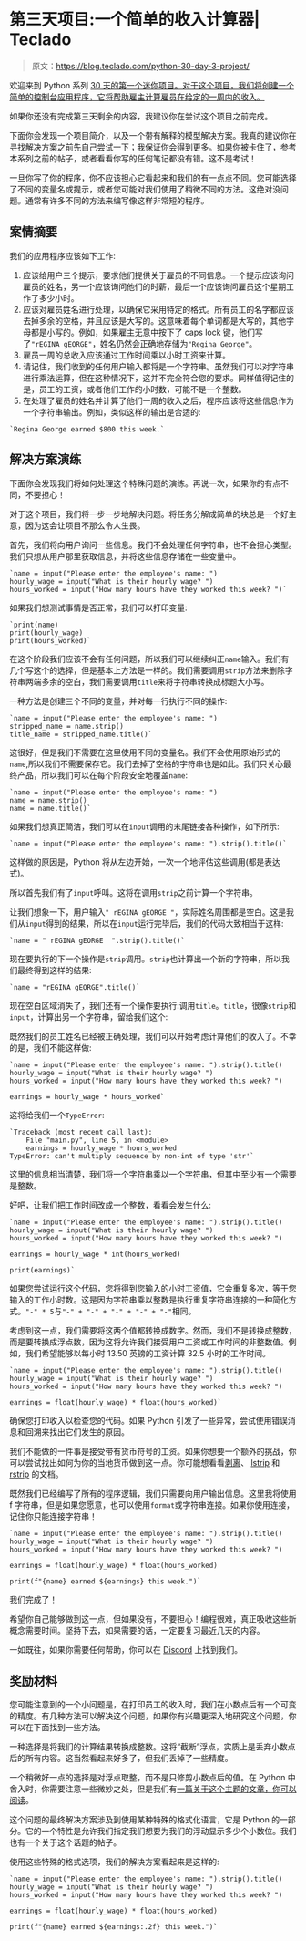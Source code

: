 # 第三天项目:一个简单的收入计算器| Teclado

> 原文：<https://blog.teclado.com/python-30-day-3-project/>

欢迎来到 Python 系列 [30 天的第一个迷你项目。对于这个项目，我们将创建一个简单的控制台应用程序，它将帮助雇主计算雇员在给定的一周内的收入。](https://blog.teclado.com/30-days-of-python/)

如果你还没有完成第三天剩余的内容，我建议你在尝试这个项目之前完成。

下面你会发现一个项目简介，以及一个带有解释的模型解决方案。我真的建议你在寻找解决方案之前先自己尝试一下；我保证你会得到更多。如果你被卡住了，参考本系列之前的帖子，或者看看你写的任何笔记都没有错。这不是考试！

一旦你写了你的程序，你不应该担心它看起来和我们的有一点点不同。您可能选择了不同的变量名或提示，或者您可能对我们使用了稍微不同的方法。这绝对没问题。通常有许多不同的方法来编写像这样非常短的程序。

## 案情摘要

我们的应用程序应该如下工作:

1.  应该给用户三个提示，要求他们提供关于雇员的不同信息。一个提示应该询问雇员的姓名，另一个应该询问他们的时薪，最后一个应该询问雇员这个星期工作了多少小时。
2.  应该对雇员姓名进行处理，以确保它采用特定的格式。所有员工的名字都应该去掉多余的空格，并且应该是大写的。这意味着每个单词都是大写的，其他字母都是小写的。例如，如果雇主无意中按下了 caps lock 键，他们写了`"rEGINA gEORGE"`，姓名仍然会正确地存储为`"Regina George"`。
3.  雇员一周的总收入应该通过工作时间乘以小时工资来计算。
4.  请记住，我们收到的任何用户输入都将是一个字符串。虽然我们可以对字符串进行乘法运算，但在这种情况下，这并不完全符合您的要求。同样值得记住的是，员工的工资，或者他们工作的小时数，可能不是一个整数。
5.  在处理了雇员的姓名并计算了他们一周的收入之后，程序应该将这些信息作为一个字符串输出。例如，类似这样的输出是合适的:

```
`Regina George earned $800 this week.` 
```

## 解决方案演练

下面你会发现我们将如何处理这个特殊问题的演练。再说一次，如果你的有点不同，不要担心！

对于这个项目，我们将一步一步地解决问题。将任务分解成简单的块总是一个好主意，因为这会让项目不那么令人生畏。

首先，我们将向用户询问一些信息。我们不会处理任何字符串，也不会担心类型。我们只想从用户那里获取信息，并将这些信息存储在一些变量中。

```
`name = input("Please enter the employee's name: ")
hourly_wage = input("What is their hourly wage? ")
hours_worked = input("How many hours have they worked this week? ")` 
```

如果我们想测试事情是否正常，我们可以打印变量:

```
`print(name)
print(hourly_wage)
print(hours_worked)` 
```

在这个阶段我们应该不会有任何问题，所以我们可以继续纠正`name`输入。我们有几个写这个的选择，但是基本上方法是一样的。我们需要调用`strip`方法来删除字符串两端多余的空白，我们需要调用`title`来将字符串转换成标题大小写。

一种方法是创建三个不同的变量，并对每一行执行不同的操作:

```
`name = input("Please enter the employee's name: ")
stripped_name = name.strip()
title_name = stripped_name.title()` 
```

这很好，但是我们不需要在这里使用不同的变量名。我们不会使用原始形式的`name`,所以我们不需要保存它。我们去掉了空格的字符串也是如此。我们只关心最终产品，所以我们可以在每个阶段安全地覆盖`name`:

```
`name = input("Please enter the employee's name: ")
name = name.strip()
name = name.title()` 
```

如果我们想真正简洁，我们可以在`input`调用的末尾链接各种操作，如下所示:

```
`name = input("Please enter the employee's name: ").strip().title()` 
```

这样做的原因是，Python 将从左边开始，一次一个地评估这些调用(都是表达式)。

所以首先我们有了`input`呼叫。这将在调用`strip`之前计算一个字符串。

让我们想象一下，用户输入`" rEGINA gEORGE "`，实际姓名周围都是空白。这是我们从`input`得到的结果，所以在`input`运行完毕后，我们的代码大致相当于这样:

```
`name = " rEGINA gEORGE  ".strip().title()` 
```

现在要执行的下一个操作是`strip`调用。`strip`也计算出一个新的字符串，所以我们最终得到这样的结果:

```
`name = "rEGINA gEORGE".title()` 
```

现在空白区域消失了，我们还有一个操作要执行:调用`title`。`title`，很像`strip`和`input`，计算出另一个字符串，留给我们这个:

既然我们的员工姓名已经被正确处理，我们可以开始考虑计算他们的收入了。不幸的是，我们不能这样做:

```
`name = input("Please enter the employee's name: ").strip().title()
hourly_wage = input("What is their hourly wage? ")
hours_worked = input("How many hours have they worked this week? ")

earnings = hourly_wage * hours_worked` 
```

这将给我们一个`TypeError`:

```
`Traceback (most recent call last):
    File "main.py", line 5, in <module>
    earnings = hourly_wage * hours_worked
TypeError: can't multiply sequence by non-int of type 'str'` 
```

这里的信息相当清楚，我们将一个字符串乘以一个字符串，但其中至少有一个需要是整数。

好吧，让我们把工作时间改成一个整数，看看会发生什么:

```
`name = input("Please enter the employee's name: ").strip().title()
hourly_wage = input("What is their hourly wage? ")
hours_worked = input("How many hours have they worked this week? ")

earnings = hourly_wage * int(hours_worked)

print(earnings)` 
```

如果您尝试运行这个代码，您将得到您输入的小时工资值，它会重复多次，等于您输入的工作小时数。这是因为字符串乘以整数是执行重复字符串连接的一种简化方式。`"-" * 5`与`"-" + "-" + "-" + "-" + "-"`相同。

考虑到这一点，我们需要将这两个值都转换成数字。然而，我们不是转换成整数，而是要转换成浮点数，因为这将允许我们接受用户工资或工作时间的非整数值。例如，我们希望能够以每小时 13.50 英镑的工资计算 32.5 小时的工作时间。

```
`name = input("Please enter the employee's name: ").strip().title()
hourly_wage = input("What is their hourly wage? ")
hours_worked = input("How many hours have they worked this week? ")

earnings = float(hourly_wage) * float(hours_worked)` 
```

确保您打印收入以检查您的代码。如果 Python 引发了一些异常，尝试使用错误消息和回溯来找出它们发生的原因。

我们不能做的一件事是接受带有货币符号的工资。如果你想要一个额外的挑战，你可以尝试找出如何为你的当地货币做到这一点。你可能想看看[剥离](https://docs.python.org/3/library/stdtypes.html#str.strip)、 [lstrip](https://docs.python.org/3/library/stdtypes.html#str.lstrip) 和 [rstrip](https://docs.python.org/3/library/stdtypes.html#str.rstrip) 的文档。

既然我们已经编写了所有的程序逻辑，我们只需要向用户输出信息。这里我将使用 f 字符串，但是如果您愿意，也可以使用`format`或字符串连接。如果你使用连接，记住你只能连接字符串！

```
`name = input("Please enter the employee's name: ").strip().title()
hourly_wage = input("What is their hourly wage? ")
hours_worked = input("How many hours have they worked this week? ")

earnings = float(hourly_wage) * float(hours_worked)

print(f"{name} earned ${earnings} this week.")` 
```

我们完成了！

希望你自己能够做到这一点，但如果没有，不要担心！编程很难，真正吸收这些新概念需要时间。坚持下去，如果需要的话，一定要复习最近几天的内容。

一如既往，如果你需要任何帮助，你可以在 [Discord](https://discord.gg/BBWwyMq) 上找到我们。

## 奖励材料

您可能注意到的一个小问题是，在打印员工的收入时，我们在小数点后有一个可变的精度。有几种方法可以解决这个问题，如果你有兴趣更深入地研究这个问题，你可以在下面找到一些方法。

一种选择是将我们的计算结果转换成整数。这将“截断”浮点，实质上是丢弃小数点后的所有内容。这当然看起来好多了，但我们丢掉了一些精度。

一个稍微好一点的选择是对浮点取整，而不是只修剪小数点后的值。在 Python 中舍入时，你需要注意一些微妙之处，但是我们有[一篇关于这个主题的文章，你可以阅读](https://blog.teclado.com/rounding-in-python/)。

这个问题的最终解决方案涉及到使用某种特殊的格式化语言，它是 Python 的一部分。它的一个特性是允许我们指定我们想要为我们的浮动显示多少个小数位。我们也有一个关于这个话题的帖子。

使用这些特殊的格式选项，我们的解决方案看起来是这样的:

```
`name = input("Please enter the employee's name: ").strip().title()
hourly_wage = input("What is their hourly wage? ")
hours_worked = input("How many hours have they worked this week? ")

earnings = float(hourly_wage) * float(hours_worked)

print(f"{name} earned ${earnings:.2f} this week.")` 
```